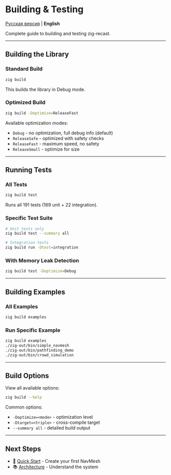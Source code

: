 # Building & Testing

[Русская версия](../../ru/01-getting-started/building.md) | **English**

Complete guide to building and testing zig-recast.

---

## Building the Library

### Standard Build

```bash
zig build
```

This builds the library in Debug mode.

### Optimized Build

```bash
zig build -Doptimize=ReleaseFast
```

Available optimization modes:
- `Debug` - no optimization, full debug info (default)
- `ReleaseSafe` - optimized with safety checks
- `ReleaseFast` - maximum speed, no safety
- `ReleaseSmall` - optimize for size

---

## Running Tests

### All Tests

```bash
zig build test
```

Runs all 191 tests (169 unit + 22 integration).

### Specific Test Suite

```bash
# Unit tests only
zig build test --summary all

# Integration tests
zig build run -Dtest=integration
```

### With Memory Leak Detection

```bash
zig build test -Doptimize=Debug
```

---

## Building Examples

### All Examples

```bash
zig build examples
```

### Run Specific Example

```bash
zig build examples
./zig-out/bin/simple_navmesh
./zig-out/bin/pathfinding_demo
./zig-out/bin/crowd_simulation
```

---

## Build Options

View all available options:

```bash
zig build --help
```

Common options:
- `-Doptimize=<mode>` - optimization level
- `-Dtarget=<triple>` - cross-compile target
- `--summary all` - detailed build output

---

## Next Steps

- 📖 [Quick Start](quick-start.md) - Create your first NavMesh
- 📚 [Architecture](../02-architecture/overview.md) - Understand the system
